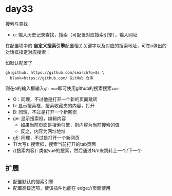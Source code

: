 # day33

搜索与查找

- o: 输入历史记录查找，搜索（可配置对应搜索引擎），输入网址

在配置项中的 **自定义搜索引擎**配置相关关键字以及对应的搜索地址，可在o弹出的对话框指定对应搜索：

如默认配置了
```
gh|github: https://github.com/search?q=$s \
  blank=https://github.com/ GitHub 仓库
```

则在o的输入框输入`gh vue`即可使用github的搜索搜索`vue`

- O：同理，不过他是打开一个新的页面跳转
- b: 显示搜索框，搜索收藏夹的内容，打开
- B: 同理，不过是打开一个新网页
- ge: 显示搜索框，编辑内容
  - 如果当前页面是搜索引擎，则内容为当前搜索的值
  - 反之，内容为网址地址
- gE: 同理，不过是打开一个新网页
- T(大写): 搜索框，搜索当前打开的tab页面
- /{搜索内容}: 类似vue的搜索，然后通过N/n来跳转上一个/下一个

## 扩展

- 配置默认的搜索引擎
- 配置高级选项，使该插件也能在 edge://页面使用